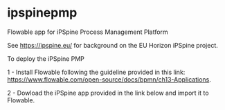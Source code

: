 # ipspinepmp
Flowable app for iPSpine Process Management Platform

See https://ipspine.eu/ for background on the EU Horizon iPSpine project.

To deploy the iPSpine PMP

1 - Install Flowable following the guideline provided in this link: https://www.flowable.com/open-source/docs/bpmn/ch13-Applications.  

2 - Dowload the iPSpine app provided in the link below and import it to Flowable.
